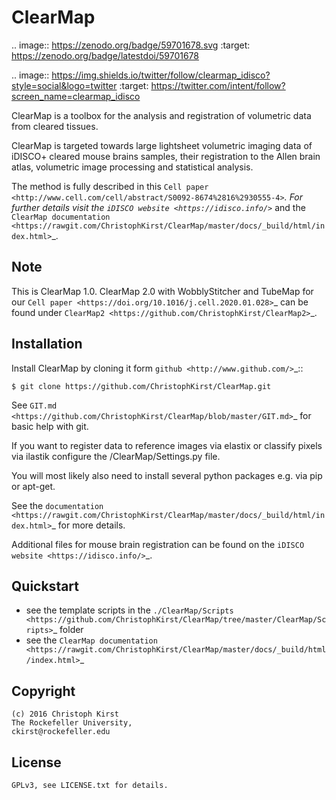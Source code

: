 ClearMap
========

.. image:: https://zenodo.org/badge/59701678.svg
   :target: https://zenodo.org/badge/latestdoi/59701678


.. image:: https://img.shields.io/twitter/follow/clearmap_idisco?style=social&logo=twitter
   :target: https://twitter.com/intent/follow?screen_name=clearmap_idisco


ClearMap is a toolbox for the analysis and registration of volumetric data
from cleared tissues.

ClearMap is targeted towards large lightsheet volumetric imaging data
of iDISCO+ cleared mouse brains samples, their registration to the Allen brain atlas,
volumetric image processing and statistical analysis.

The method is fully described in this `Cell paper <http://www.cell.com/cell/abstract/S0092-8674%2816%2930555-4>`_. 
For further details visit the `iDISCO website <https://idisco.info/>`_ and 
the `ClearMap documentation <https://rawgit.com/ChristophKirst/ClearMap/master/docs/_build/html/index.html>`_.

Note
----
This is ClearMap 1.0. ClearMap 2.0 with WobblyStitcher and TubeMap 
for our `Cell paper <https://doi.org/10.1016/j.cell.2020.01.028>`_ can be found under
`ClearMap2 <https://github.com/ChristophKirst/ClearMap2>`_.

Installation
------------

Install ClearMap by cloning it form `github <http://www.github.com/>`_::

    $ git clone https://github.com/ChristophKirst/ClearMap.git

See `GIT.md <https://github.com/ChristophKirst/ClearMap/blob/master/GIT.md>`_ for basic help with git.

If you want to register data to reference images via elastix or
classify pixels via ilastik configure the /ClearMap/Settings.py file.

You will most likely also need to install several python packages e.g. via 
pip or apt-get.

See the `documentation <https://rawgit.com/ChristophKirst/ClearMap/master/docs/_build/html/index.html>`_ for more details.

Additional files for mouse brain registration can be found on the `iDISCO website <https://idisco.info/>`_.


Quickstart
----------

   * see the template scripts in the `./ClearMap/Scripts <https://github.com/ChristophKirst/ClearMap/tree/master/ClearMap/Scripts>`_ folder 
   * see the `ClearMap documentation <https://rawgit.com/ChristophKirst/ClearMap/master/docs/_build/html/index.html>`_ 


Copyright
---------
    (c) 2016 Christoph Kirst
    The Rockefeller University, 
    ckirst@rockefeller.edu

License
-------
    GPLv3, see LICENSE.txt for details.



